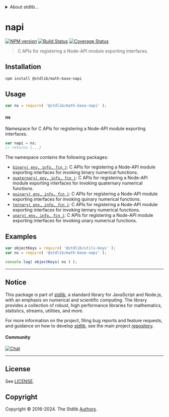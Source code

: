 <!--

@license Apache-2.0

Copyright (c) 2021 The Stdlib Authors.

Licensed under the Apache License, Version 2.0 (the "License");
you may not use this file except in compliance with the License.
You may obtain a copy of the License at

   http://www.apache.org/licenses/LICENSE-2.0

Unless required by applicable law or agreed to in writing, software
distributed under the License is distributed on an "AS IS" BASIS,
WITHOUT WARRANTIES OR CONDITIONS OF ANY KIND, either express or implied.
See the License for the specific language governing permissions and
limitations under the License.

-->


<details>
  <summary>
    About stdlib...
  </summary>
  <p>We believe in a future in which the web is a preferred environment for numerical computation. To help realize this future, we've built stdlib. stdlib is a standard library, with an emphasis on numerical and scientific computation, written in JavaScript (and C) for execution in browsers and in Node.js.</p>
  <p>The library is fully decomposable, being architected in such a way that you can swap out and mix and match APIs and functionality to cater to your exact preferences and use cases.</p>
  <p>When you use stdlib, you can be absolutely certain that you are using the most thorough, rigorous, well-written, studied, documented, tested, measured, and high-quality code out there.</p>
  <p>To join us in bringing numerical computing to the web, get started by checking us out on <a href="https://github.com/stdlib-js/stdlib">GitHub</a>, and please consider <a href="https://opencollective.com/stdlib">financially supporting stdlib</a>. We greatly appreciate your continued support!</p>
</details>

# napi

[![NPM version][npm-image]][npm-url] [![Build Status][test-image]][test-url] [![Coverage Status][coverage-image]][coverage-url] <!-- [![dependencies][dependencies-image]][dependencies-url] -->

> C APIs for registering a Node-API module exporting interfaces.

<section class="installation">

## Installation

```bash
npm install @stdlib/math-base-napi
```

</section>

<section class="usage">

## Usage

```javascript
var ns = require( '@stdlib/math-base-napi' );
```

#### ns

Namespace for C APIs for registering a Node-API module exporting interfaces.

```javascript
var napi = ns;
// returns {...}
```

The namespace contains the following packages:

<!-- <toc pattern="*"> -->

<div class="namespace-toc">

-   <span class="signature">[`binary( env, info, fcn )`][@stdlib/math/base/napi/binary]</span><span class="delimiter">: </span><span class="description">C APIs for registering a Node-API module exporting interfaces for invoking binary numerical functions.</span>
-   <span class="signature">[`quaternary( env, info, fcn )`][@stdlib/math/base/napi/quaternary]</span><span class="delimiter">: </span><span class="description">C APIs for registering a Node-API module exporting interfaces for invoking quaternary numerical functions.</span>
-   <span class="signature">[`quinary( env, info, fcn )`][@stdlib/math/base/napi/quinary]</span><span class="delimiter">: </span><span class="description">C APIs for registering a Node-API module exporting interfaces for invoking quinary numerical functions.</span>
-   <span class="signature">[`ternary( env, info, fcn )`][@stdlib/math/base/napi/ternary]</span><span class="delimiter">: </span><span class="description">C APIs for registering a Node-API module exporting interfaces for invoking ternary numerical functions.</span>
-   <span class="signature">[`unary( env, info, fcn )`][@stdlib/math/base/napi/unary]</span><span class="delimiter">: </span><span class="description">C APIs for registering a Node-API module exporting interfaces for invoking unary numerical functions.</span>

</div>

<!-- </toc> -->

</section>

<!-- /.usage -->

<section class="examples">

## Examples

<!-- TODO: better examples -->

<!-- eslint no-undef: "error" -->

```javascript
var objectKeys = require( '@stdlib/utils-keys' );
var ns = require( '@stdlib/math-base-napi' );

console.log( objectKeys( ns ) );
```

</section>

<!-- /.examples -->

<!-- Section for related `stdlib` packages. Do not manually edit this section, as it is automatically populated. -->

<section class="related">

</section>

<!-- /.related -->

<!-- Section for all links. Make sure to keep an empty line after the `section` element and another before the `/section` close. -->


<section class="main-repo" >

* * *

## Notice

This package is part of [stdlib][stdlib], a standard library for JavaScript and Node.js, with an emphasis on numerical and scientific computing. The library provides a collection of robust, high performance libraries for mathematics, statistics, streams, utilities, and more.

For more information on the project, filing bug reports and feature requests, and guidance on how to develop [stdlib][stdlib], see the main project [repository][stdlib].

#### Community

[![Chat][chat-image]][chat-url]

---

## License

See [LICENSE][stdlib-license].


## Copyright

Copyright &copy; 2016-2024. The Stdlib [Authors][stdlib-authors].

</section>

<!-- /.stdlib -->

<!-- Section for all links. Make sure to keep an empty line after the `section` element and another before the `/section` close. -->

<section class="links">

[npm-image]: http://img.shields.io/npm/v/@stdlib/math-base-napi.svg
[npm-url]: https://npmjs.org/package/@stdlib/math-base-napi

[test-image]: https://github.com/stdlib-js/math-base-napi/actions/workflows/test.yml/badge.svg?branch=v0.2.0
[test-url]: https://github.com/stdlib-js/math-base-napi/actions/workflows/test.yml?query=branch:v0.2.0

[coverage-image]: https://img.shields.io/codecov/c/github/stdlib-js/math-base-napi/main.svg
[coverage-url]: https://codecov.io/github/stdlib-js/math-base-napi?branch=main

<!--

[dependencies-image]: https://img.shields.io/david/stdlib-js/math-base-napi.svg
[dependencies-url]: https://david-dm.org/stdlib-js/math-base-napi/main

-->

[chat-image]: https://img.shields.io/gitter/room/stdlib-js/stdlib.svg
[chat-url]: https://app.gitter.im/#/room/#stdlib-js_stdlib:gitter.im

[stdlib]: https://github.com/stdlib-js/stdlib

[stdlib-authors]: https://github.com/stdlib-js/stdlib/graphs/contributors

[stdlib-license]: https://raw.githubusercontent.com/stdlib-js/math-base-napi/main/LICENSE

<!-- <toc-links> -->

[@stdlib/math/base/napi/binary]: https://github.com/stdlib-js/math-base-napi-binary

[@stdlib/math/base/napi/quaternary]: https://github.com/stdlib-js/math-base-napi-quaternary

[@stdlib/math/base/napi/quinary]: https://github.com/stdlib-js/math-base-napi-quinary

[@stdlib/math/base/napi/ternary]: https://github.com/stdlib-js/math-base-napi-ternary

[@stdlib/math/base/napi/unary]: https://github.com/stdlib-js/math-base-napi-unary

<!-- </toc-links> -->

</section>

<!-- /.links -->
